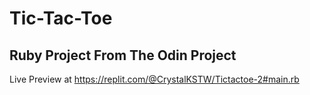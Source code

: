 # Tic-Tac-Toe
## Ruby Project From The Odin Project
Live Preview at https://replit.com/@CrystalKSTW/Tictactoe-2#main.rb 